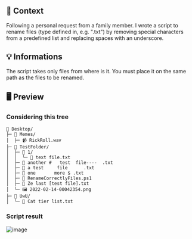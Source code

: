 ## 📖 Context

Following a personal request from a family member. I wrote a script to rename files (type defined in, e.g. ".txt") by removing special characters from a predefined list and replacing spaces with an underscore.

## 💡 Informations

The script takes only files from where is it. You must place it on the same path as the files to be renamed.

## 🖥️ Preview

### Considering this tree
```
📂 Desktop/  
├─ 📂 Memes/  
│  ├─ 📹 RickRoll.wav  
├─ 📂 TestFolder/  
│  ├─ 📂 1/  
│  │  └─ 📄 text file.txt  
│  ├─ 📄 another #   test  file----  .txt  
│  ├─ 📄 a test     file      .txt  
│  ├─ 📄 one       more $ .txt  
│  ├─ 📜 RenameCorrectlyFiles.ps1    
│  ├─ 📄 Ze last [test file].txt  
│  └─ 🖼️ 2022-02-14-00042354.png  
├─ 📂 UwU/  
│  └─ 📄 Cat tier list.txt  
```
### Script result

![image](https://user-images.githubusercontent.com/61025448/153945096-a5e20011-c68b-43b1-b697-250e8eda20e2.png)

